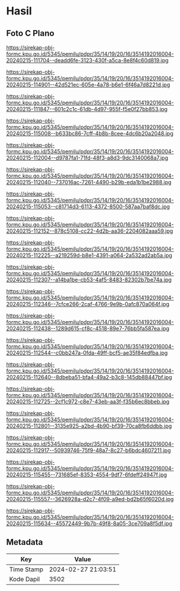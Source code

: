 # Hasil

## Foto C Plano

https://sirekap-obj-formc.kpu.go.id/5345/pemilu/pdpr/35/14/19/20/16/3514192016004-20240215-111704--deadd6fe-3123-430f-a5ca-8e8f4c60d819.jpg

https://sirekap-obj-formc.kpu.go.id/5345/pemilu/pdpr/35/14/19/20/16/3514192016004-20240215-114901--42d521ec-605e-4a78-b6e1-6f46a7d8221d.jpg

https://sirekap-obj-formc.kpu.go.id/5345/pemilu/pdpr/35/14/19/20/16/3514192016004-20240215-111847--601c2c1c-61db-4d97-955f-f5e0f27bb853.jpg

https://sirekap-obj-formc.kpu.go.id/5345/pemilu/pdpr/35/14/19/20/16/3514192016004-20240215-115008--b633bc86-7cff-4b8b-8cee-4dc6b20a2048.jpg

https://sirekap-obj-formc.kpu.go.id/5345/pemilu/pdpr/35/14/19/20/16/3514192016004-20240215-112004--d9787fa1-71fd-48f3-a8d3-9dc3140068a7.jpg

https://sirekap-obj-formc.kpu.go.id/5345/pemilu/pdpr/35/14/19/20/16/3514192016004-20240215-112040--737016ac-7261-4490-b29b-eda1b1be2988.jpg

https://sirekap-obj-formc.kpu.go.id/5345/pemilu/pdpr/35/14/19/20/16/3514192016004-20240215-115053--c81714d3-6113-4372-8500-587aa7baf8dc.jpg

https://sirekap-obj-formc.kpu.go.id/5345/pemilu/pdpr/35/14/19/20/16/3514192016004-20240215-112152--878c5108-cc22-4d2b-aa36-2204082aaa59.jpg

https://sirekap-obj-formc.kpu.go.id/5345/pemilu/pdpr/35/14/19/20/16/3514192016004-20240215-112225--a219259d-b8e1-4391-a064-2a532ad2ab5a.jpg

https://sirekap-obj-formc.kpu.go.id/5345/pemilu/pdpr/35/14/19/20/16/3514192016004-20240215-112307--a14ba1be-cb53-4af5-8483-82302b7be74a.jpg

https://sirekap-obj-formc.kpu.go.id/5345/pemilu/pdpr/35/14/19/20/16/3514192016004-20240215-112346--7cfce266-2caf-4766-9e9b-0afc870a064f.jpg

https://sirekap-obj-formc.kpu.go.id/5345/pemilu/pdpr/35/14/19/20/16/3514192016004-20240215-112438--1289d615-cf8c-4518-89e7-76bb5fa587ea.jpg

https://sirekap-obj-formc.kpu.go.id/5345/pemilu/pdpr/35/14/19/20/16/3514192016004-20240215-112544--c0bb247a-0fda-49ff-bcf5-ae35f84edfba.jpg

https://sirekap-obj-formc.kpu.go.id/5345/pemilu/pdpr/35/14/19/20/16/3514192016004-20240215-112640--8dbeba51-bfa4-49a2-b3c8-145db88447bf.jpg

https://sirekap-obj-formc.kpu.go.id/5345/pemilu/pdpr/35/14/19/20/16/3514192016004-20240215-112725--2cf1c972-c8e7-43eb-aa3f-f35b6ec8bbeb.jpg

https://sirekap-obj-formc.kpu.go.id/5345/pemilu/pdpr/35/14/19/20/16/3514192016004-20240215-112801--3135e925-a2bd-4b90-bf39-70ca8fb6ddbb.jpg

https://sirekap-obj-formc.kpu.go.id/5345/pemilu/pdpr/35/14/19/20/16/3514192016004-20240215-112917--50939746-75f9-48a7-8c27-b6bdc4607211.jpg

https://sirekap-obj-formc.kpu.go.id/5345/pemilu/pdpr/35/14/19/20/16/3514192016004-20240215-115455--731685ef-8353-4554-9df7-6fdeff24947f.jpg

https://sirekap-obj-formc.kpu.go.id/5345/pemilu/pdpr/35/14/19/20/16/3514192016004-20240215-115557--3626928a-d2c7-4f09-a9ed-bd2b65f6020d.jpg

https://sirekap-obj-formc.kpu.go.id/5345/pemilu/pdpr/35/14/19/20/16/3514192016004-20240215-115634--45572449-9b7b-49f8-8a05-3ce709a8f5df.jpg


## Metadata

| Key        | Value               |
| ---------- | ------------------- |
| Time Stamp | 2024-02-27 21:03:51 |
| Kode Dapil | 3502                |



